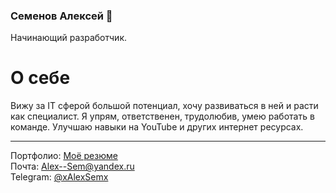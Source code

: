 ### Семенов Алексей 👋

Начинающий разработчик.
<h1>О себе</h1>
Вижу за IT сферой большой потенциал, хочу развиваться в ней и расти как специалист. Я упрям, ответственен, трудолюбив, умею работать в команде.
Улучшаю навыки на YouTube и других интернет ресурсах.

___

Портфолио: [Моё резюме](https://remarkable-biscuit-ef6531.netlify.app)<br>
Почта: Alex--Sem@yandex.ru<br>
Telegram: [@xAlexSemx](tg:@xAlexSemx)
